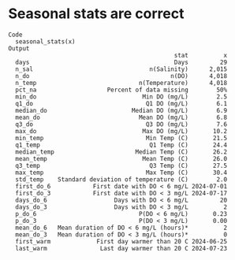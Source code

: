 # Seasonal stats are correct

    Code
      seasonal_stats(x)
    Output
                                                   stat          x
      days                                         Days         29
      n_sal                                 n(Salinity)      2,015
      n_do                                        n(DO)      4,018
      n_temp                             n(Temperature)      4,018
      pct_na                    Percent of data missing        50%
      min_do                              Min DO (mg/L)        2.5
      q1_do                                Q1 DO (mg/L)        6.1
      median_do                        Median DO (mg/L)        6.9
      mean_do                            Mean DO (mg/L)        6.8
      q3_do                                Q3 DO (mg/L)        7.6
      max_do                              Max DO (mg/L)       10.2
      min_temp                             Min Temp (C)       21.5
      q1_temp                               Q1 Temp (C)       24.4
      median_temp                       Median Temp (C)       26.2
      mean_temp                           Mean Temp (C)       26.0
      q3_temp                               Q3 Temp (C)       27.5
      max_temp                             Max Temp (C)       30.4
      std_temp    Standard deviation of temperature (C)        2.0
      first_do_6            First date with DO < 6 mg/L 2024-07-01
      first_do_3            First date with DO < 3 mg/L 2024-07-17
      days_do_6                   Days with DO < 6 mg/L         20
      days_do_3                   Days with DO < 3 mg/L          2
      p_do_6                             P(DO < 6 mg/L)       0.23
      p_do_3                             P(DO < 3 mg/L)       0.00
      mean_do_6   Mean duration of DO < 6 mg/L (hours)*          2
      mean_do_3   Mean duration of DO < 3 mg/L (hours)*          0
      first_warm             First day warmer than 20 C 2024-06-25
      last_warm               Last day warmer than 20 C 2024-07-23

